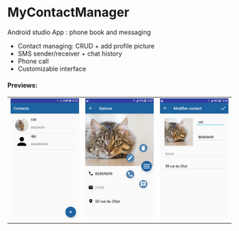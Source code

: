 # MyContactManager
Android studio App : phone book and messaging

- Contact managing: CRUD + add profile picture
- SMS sender/receiver + chat history
- Phone call
- Customizable interface

<h4>Previews:</h4>

<table cellspacing="0" cellpadding="0">
  <tr>
    <td><img src="https://github.com/hivian/MyContactManager/blob/master/list_screen.png" width="350"></td>
    <td><img src="https://github.com/hivian/MyContactManager/blob/master/info_screen.png" width="350"></td>
    <td><img src="https://github.com/hivian/MyContactManager/blob/master/edit_screen.png" width="350"></td>
  </tr>
</table>
